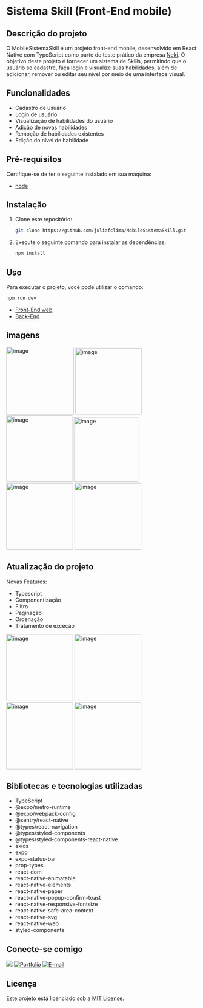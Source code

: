 # Sistema Skill (Front-End mobile)

## Descrição do projeto

O MobileSistemaSkill é um projeto front-end mobile, desenvolvido em React Native com TypeScript como parte do teste prático da empresa [Neki](https://neki.com.br/). O objetivo deste projeto é fornecer um sistema de Skills, permitindo que o usuário se cadastre, faça login e visualize suas habilidades, além de adicionar, remover ou editar seu nível por meio de uma interface visual.

## Funcionalidades

- Cadastro de usuário
- Login de usuário
- Visualização de habilidades do usuário
- Adição de novas habilidades
- Remoção de habilidades existentes
- Edição do nível de habilidade

## Pré-requisitos

Certifique-se de ter o seguinte instalado em sua máquina:

- [node](https://nodejs.org/en/download)

## Instalação

1. Clone este repositório:

   ```bash
   git clone https://github.com/juliafclima/MobileSistemaSkill.git
   ```

2. Execute o seguinte comando para instalar as dependências:

   ```bash
   npm install
   ```

## Uso

Para executar o projeto, você pode utilizar o comando:

```bash
npm run dev
```

- [Front-End web](https://github.com/juliafclima/WebSistemaSkill/edit/master/README.md)
- [Back-End](https://github.com/juliafclima/BackSistemaSkilll)

## imagens

<img width="178" alt="image" src="https://github.com/juliafclima/MobileSistemaSkill/assets/134448650/f5fea68e-9d62-4d77-8b1a-93677d751757">

<img width="175" alt="image" src="https://github.com/juliafclima/MobileSistemaSkill/assets/134448650/214b2a87-c26a-427e-b243-5467f9434cf2">

<img width="174" alt="image" src="https://github.com/juliafclima/MobileSistemaSkill/assets/134448650/a95e4d82-90ea-477a-b1d1-bffd9643ee42">

<img width="170" alt="image" src="https://github.com/juliafclima/MobileSistemaSkill/assets/134448650/7dfb5b40-bab0-4493-a743-dc98ad64dbef">

<img width="176" alt="image" src="https://github.com/juliafclima/MobileSistemaSkill/assets/134448650/bad5e573-436c-4bd4-ba39-c828eed93699">

<img width="176" alt="image" src="https://github.com/juliafclima/MobileSistemaSkill/assets/134448650/bebce1b9-2fb2-4474-b9e3-9e396c4bce72">

## Atualização do projeto

Novas Features: 
- Typescript
- Componentização
- Filtro
- Paginação
- Ordenação
- Tratamento de exceção

<img width="176" alt="image" src="https://github.com/user-attachments/assets/35232d4e-38e3-46bc-8ae2-229e7e3f3a92">

<img width="176" alt="image" src="https://github.com/user-attachments/assets/9e9b466f-be9c-4056-ac17-52850782982c">

<img width="176" alt="image" src="https://github.com/user-attachments/assets/775f457e-9341-4264-88fb-51cec24795e5">

<img width="176" alt="image" src="https://github.com/user-attachments/assets/26f198a5-52dc-4520-8a38-b3e7541732ad">

## Bibliotecas e tecnologias utilizadas

- TypeScript
- @expo/metro-runtime
- @expo/webpack-config
- @sentry/react-native
- @types/react-navigation
- @types/styled-components
- @types/styled-components-react-native
- axios
- expo
- expo-status-bar
- prop-types
- react-dom
- react-native-animatable
- react-native-elements
- react-native-paper
- react-native-popup-confirm-toast
- react-native-responsive-fontsize
- react-native-safe-area-context
- react-native-svg
- react-native-web
- styled-components

## Conecte-se comigo

<a href="https://www.linkedin.com/in/juliafclima/" target="_blank"><img loading="lazy" src="https://img.shields.io/badge/-LinkedIn-%230077B5?style=for-the-badge&logo=linkedin&logoColor=white" target="_blank"></a>
[![Portfolio](https://img.shields.io/badge/Portfolio-FF5722?style=for-the-badge&logo=todoist&logoColor=white)](https://projeto-portfolio-ruddy.vercel.app)
[![E-mail](https://img.shields.io/badge/-Email-000?style=for-the-badge&logo=microsoft-outlook&logoColor=007BFF)](mailto:juliafclima@hotmail.com)

## Licença

Este projeto está licenciado sob a [MIT License](https://mit-license.org/).
